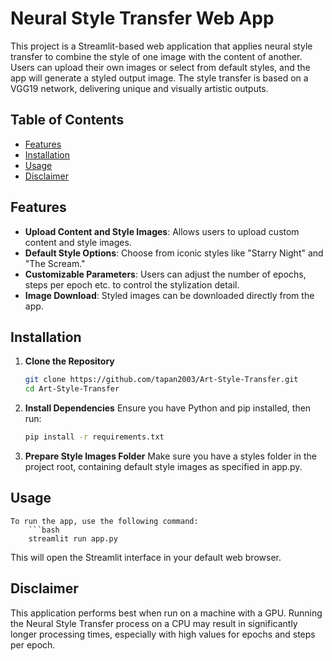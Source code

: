 # Neural Style Transfer Web App

This project is a Streamlit-based web application that applies neural style transfer to combine the style of one image with the content of another. Users can upload their own images or select from default styles, and the app will generate a styled output image. The style transfer is based on a VGG19 network, delivering unique and visually artistic outputs.

## Table of Contents

- [Features](#features)
- [Installation](#installation)
- [Usage](#usage)
- [Disclaimer](#disclaimer)

## Features
- **Upload Content and Style Images**: Allows users to upload custom content and style images.
- **Default Style Options**: Choose from iconic styles like "Starry Night" and "The Scream."
- **Customizable Parameters**: Users can adjust the number of epochs, steps per epoch etc. to control the stylization detail.
- **Image Download**: Styled images can be downloaded directly from the app.

## Installation
1. **Clone the Repository**
    ```bash
    git clone https://github.com/tapan2003/Art-Style-Transfer.git
    cd Art-Style-Transfer

2. **Install Dependencies** 
   Ensure you have Python and pip installed, then run:
    ```bash
    pip install -r requirements.txt

3. **Prepare Style Images Folder** 
    Make sure you have a styles folder in the project root, containing default style images as specified in app.py.

## Usage
    To run the app, use the following command:
        ```bash
        streamlit run app.py
    
This will open the Streamlit interface in your default web browser.

## Disclaimer
This application performs best when run on a machine with a GPU. Running the Neural Style Transfer process on a CPU may result in significantly longer processing times, especially with high values for epochs and steps per epoch.